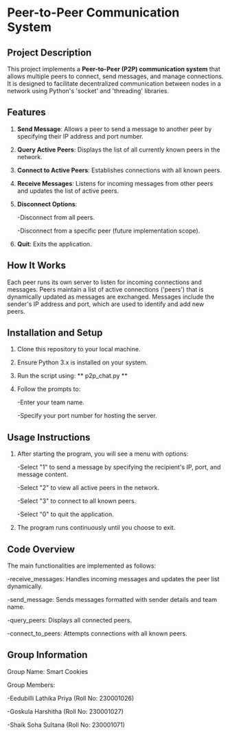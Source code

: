 # Peer-to-Peer Communication System

## Project Description
This project implements a **Peer-to-Peer (P2P) communication system** that allows multiple peers to connect, send messages, and manage connections. It is designed to facilitate decentralized communication between nodes in a network using Python's 'socket' and 'threading' libraries.

## Features
1. **Send Message**: Allows a peer to send a message to another peer by specifying their IP address and port number.

2. **Query Active Peers**: Displays the list of all currently known peers in the network.

3. **Connect to Active Peers**: Establishes connections with all known peers.

4. **Receive Messages**: Listens for incoming messages from other peers and updates the list of active peers.

5. **Disconnect Options**:

   -Disconnect from all peers.

   -Disconnect from a specific peer (future implementation scope).

7. **Quit**: Exits the application.

## How It Works
Each peer runs its own server to listen for incoming connections and messages.
Peers maintain a list of active connections ('peers') that is dynamically updated as messages are exchanged.
Messages include the sender's IP address and port, which are used to identify and add new peers.

## Installation and Setup

1. Clone this repository to your local machine.

2. Ensure Python 3.x is installed on your system.

3. Run the script using:
  ** p2p_chat.py **

4. Follow the prompts to:

   -Enter your team name.

   -Specify your port number for hosting the server.

## Usage Instructions
1. After starting the program, you will see a menu with options:

   -Select "1" to send a message by specifying the recipient's IP, port, and message content.
   
    -Select "2" to view all active peers in the network.
   
    -Select "3" to connect to all known peers.
   
    -Select "0" to quit the application.
   
3. The program runs continuously until you choose to exit.

## Code Overview
The main functionalities are implemented as follows:
  
  -receive_messages: Handles incoming messages and updates the peer list dynamically.
  
  -send_message: Sends messages formatted with sender details and team name.
  
  -query_peers: Displays all connected peers.
  
  -connect_to_peers: Attempts connections with all known peers.

## Group Information
Group Name: Smart Cookies

Group Members:
  
  -Eedubilli Lathika Priya (Roll No: 230001026)
  
  -Goskula Harshitha (Roll No: 230001027)
  
  -Shaik Soha Sultana (Roll No: 230001071)
